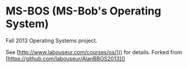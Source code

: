 MS-BOS (MS-Bob's Operating System)
============

Fall 2013 Operating Systems project.

See [http://www.labouseur.com/courses/os/]() for details. Forked from [https://github.com/labouseur/AlanBBOS2013]()
